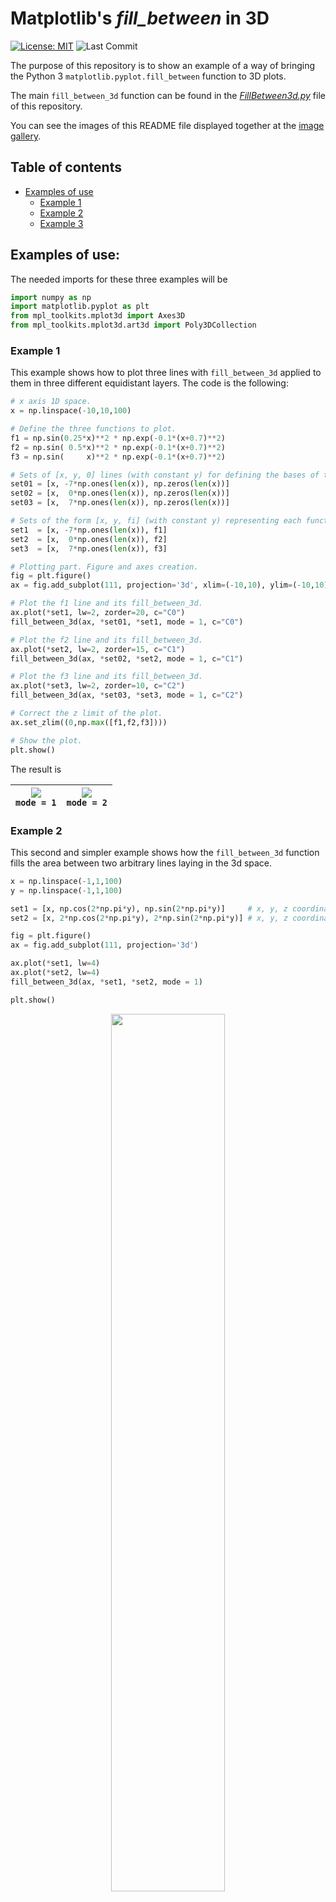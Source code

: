 # Matplotlib's _fill_between_ in 3D

[![License: MIT](https://img.shields.io/badge/License-MIT-brightgreen.svg)](https://github.com/artmenlope/matplotlib-fill_between-in-3D/blob/master/LICENSE.md)
![Last Commit](https://img.shields.io/github/last-commit/artmenlope/matplotlib-fill_between-in-3D)

The purpose of this repository is to show an example of a way of bringing the Python 3 `matplotlib.pyplot.fill_between` function to 3D plots.

The main `fill_between_3d` function can be found in the [_FillBetween3d.py_](https://github.com/artmenlope/matplotlib-fill_between-in-3D/blob/master/FillBetween3d.py) file of this repository. 

You can see the images of this README file displayed together at the [image gallery](https://github.com/artmenlope/matplotlib-fill_between-in-3D/blob/master/images/gallery.md).

## Table of contents
* [Examples of use](#Examples-of-use)
  * [Example 1](#Example-1)
  * [Example 2](#Example-2)
  * [Example 3](#Example-3)
  


## Examples of use:

The needed imports for these three examples will be
```python
import numpy as np
import matplotlib.pyplot as plt
from mpl_toolkits.mplot3d import Axes3D
from mpl_toolkits.mplot3d.art3d import Poly3DCollection
```

### Example 1

This example shows how to plot three lines with `fill_between_3d` applied to them in three different equidistant layers. The code is the following:

```python
# x axis 1D space.
x = np.linspace(-10,10,100)

# Define the three functions to plot.
f1 = np.sin(0.25*x)**2 * np.exp(-0.1*(x+0.7)**2) 
f2 = np.sin( 0.5*x)**2 * np.exp(-0.1*(x+0.7)**2)
f3 = np.sin(     x)**2 * np.exp(-0.1*(x+0.7)**2)

# Sets of [x, y, 0] lines (with constant y) for defining the bases of the polygons.
set01 = [x, -7*np.ones(len(x)), np.zeros(len(x))]
set02 = [x,  0*np.ones(len(x)), np.zeros(len(x))]
set03 = [x,  7*np.ones(len(x)), np.zeros(len(x))]

# Sets of the form [x, y, fi] (with constant y) representing each function 3D line.
set1  = [x, -7*np.ones(len(x)), f1]
set2  = [x,  0*np.ones(len(x)), f2]
set3  = [x,  7*np.ones(len(x)), f3]

# Plotting part. Figure and axes creation.
fig = plt.figure()
ax = fig.add_subplot(111, projection='3d', xlim=(-10,10), ylim=(-10,10))

# Plot the f1 line and its fill_between_3d.
ax.plot(*set1, lw=2, zorder=20, c="C0")
fill_between_3d(ax, *set01, *set1, mode = 1, c="C0")

# Plot the f2 line and its fill_between_3d.
ax.plot(*set2, lw=2, zorder=15, c="C1")
fill_between_3d(ax, *set02, *set2, mode = 1, c="C1")

# Plot the f3 line and its fill_between_3d.
ax.plot(*set3, lw=2, zorder=10, c="C2")
fill_between_3d(ax, *set03, *set3, mode = 1, c="C2")

# Correct the z limit of the plot.
ax.set_zlim((0,np.max([f1,f2,f3])))

# Show the plot.
plt.show()
```

The result is


![](https://github.com/artmenlope/matplotlib-fill_between-in-3D/blob/master/images/example1.svg) <br> `mode = 1`|  ![](https://github.com/artmenlope/matplotlib-fill_between-in-3D/blob/master/images/example1b.svg) <br> `mode = 2`
| :-------------: | :-------------: |



### Example 2

This second and simpler example shows how the `fill_between_3d` function fills the area between two arbitrary lines laying in the 3d space.

```python
x = np.linspace(-1,1,100)
y = np.linspace(-1,1,100)

set1 = [x, np.cos(2*np.pi*y), np.sin(2*np.pi*y)]     # x, y, z coordinates of the first line (x1, y1, z1)
set2 = [x, 2*np.cos(2*np.pi*y), 2*np.sin(2*np.pi*y)] # x, y, z coordinates of the second line (x2, y2, z2)

fig = plt.figure()
ax = fig.add_subplot(111, projection='3d')

ax.plot(*set1, lw=4)
ax.plot(*set2, lw=4)
fill_between_3d(ax, *set1, *set2, mode = 1)

plt.show()
``` 

<p align="center">
<img src="https://github.com/artmenlope/matplotlib-fill_between-in-3D/blob/master/images/example2.svg" width="60%">
</p>

### Example 3

This function can also be used to fill the area between two lines like the matplotlib's `fill_between` function does in 2D plots but with 3D lines.

```python
x = np.linspace(-2,2,100)
y = np.linspace(-2,2,100)

set1 = [x, np.zeros(len(x)), np.exp(-(x-0.5)**2)]
set2 = [x, np.zeros(len(x)), 0.5*np.exp(-(x)**2)]

fig = plt.figure()
ax = fig.add_subplot(111, projection='3d')

ax.plot(*set1, lw=4)
ax.plot(*set2, lw=4)
fill_between_3d(ax, *set1, *set2, mode = 1)

plt.show()
```

<p align="center">
<img src="https://github.com/artmenlope/matplotlib-fill_between-in-3D/blob/master/images/example3.svg" width="60%">
</p>

Adding 

```python
X, Y = np.meshgrid(x, y)
Z = 0.5*np.exp(-(X**2+Y**2))

ax.plot_surface(X, Y, Z, color='darkorange', alpha=0.8)
```
to the code of this example results in: 

<p align="center">
<img src="https://github.com/artmenlope/matplotlib-fill_between-in-3D/blob/master/images/example3b.svg" width="60%">
</p>

---
